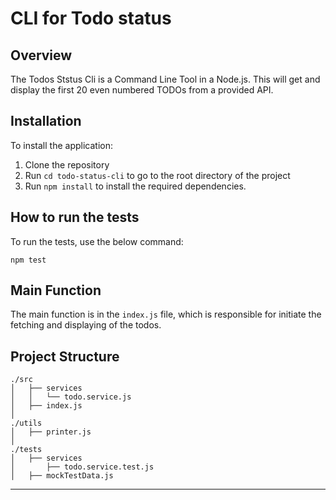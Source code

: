 # CLI for Todo status

## Overview

The Todos Ststus Cli is a Command Line Tool in a Node.js.
This will get and display the first 20 even numbered TODOs from a provided API.

## Installation

To install the application:

1. Clone the repository
2. Run `cd todo-status-cli` to go to the root directory of the project 
3. Run `npm install` to install the required dependencies.

## How to run the tests

To run the tests, use the below command:

```
npm test
```

## Main Function

The main function is in the `index.js` file, which is responsible for initiate the fetching and displaying of the todos.

## Project Structure

```
./src
│   ├── services
│   │   └── todo.service.js
│   ├── index.js
│
./utils
│   ├── printer.js
│
./tests
│   ├── services
│       ├── todo.service.test.js
│   ├── mockTestData.js
```
---
